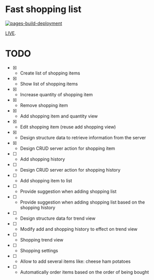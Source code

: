 # Fast shopping list

[![pages-build-deployment](https://github.com/JGEsteves89/fast-shopping-list/actions/workflows/pages/pages-build-deployment/badge.svg?branch=gh-pages)](https://github.com/JGEsteves89/fast-shopping-list/actions/workflows/pages/pages-build-deployment)

[LIVE](https://jgesteves89.github.io/fast-shopping-list/).

# TODO

-   [x] -   Create list of shopping items
-   [x] -   Show list of shopping items
-   [x] -   Increase quantity of shopping item
-   [x] -   Remove shopping item
-   [x] -   Add shopping item and quantity view
-   [x] -   Edit shopping item (reuse add shopping view)
-   [x] -   Design structure data to retrieve information from the server
-   [x] -   Design CRUD server action for shopping item
-   [ ] -   Add shopping history
-   [ ] -   Design CRUD server action for shopping history
-   [ ] -   Add shopping item to list
-   [ ] -   Provide suggestion when adding shopping list
-   [ ] -   Provide suggestion when adding shopping list based on the shopping history
-   [ ] -   Design structure data for trend view
-   [ ] -   Modify add and shopping history to effect on trend view
-   [ ] -   Shopping trend view
-   [ ] -   Shopping settings
-   [ ] -   Allow to add several items like: cheese ham potatoes
-   [ ] -   Automatically order items based on the order of being bought
